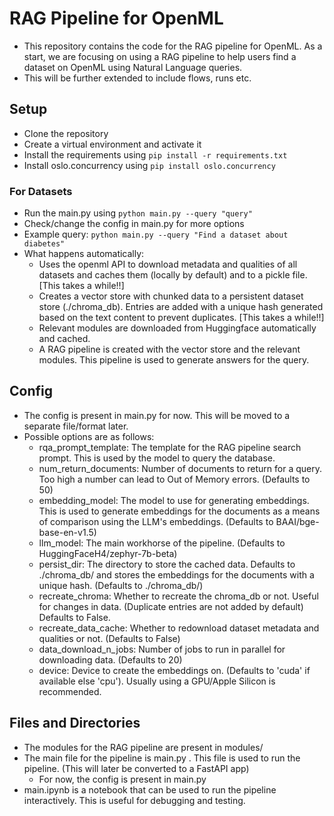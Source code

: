 # RAG Pipeline for OpenML

- This repository contains the code for the RAG pipeline for OpenML. As a start, we are focusing on using a RAG pipeline to help users find a dataset on OpenML using Natural Language queries.
- This will be further extended to include flows, runs etc.

## Setup
- Clone the repository
- Create a virtual environment and activate it
- Install the requirements using `pip install -r requirements.txt`
- Install oslo.concurrency using `pip install oslo.concurrency`

### For Datasets
- Run the main.py using `python main.py --query "query"`
- Check/change the config in main.py for more options
- Example query: `python main.py --query "Find a dataset about diabetes"`
- What happens automatically:
  - Uses the openml API to download metadata and qualities of all datasets and caches them (locally by default) and to a pickle file. [This takes a while!!]
  - Creates a vector store with chunked data to a persistent dataset store (./chroma_db). Entries are added with a unique hash generated based on the text content to prevent duplicates. [This takes a while!!]
  - Relevant modules are downloaded from Huggingface automatically and cached.
  - A RAG pipeline is created with the vector store and the relevant modules. This pipeline is used to generate answers for the query.

## Config
- The config is present in main.py for now. This will be moved to a separate file/format later.
- Possible options are as follows:
  - rqa_prompt_template: The template for the RAG pipeline search prompt. This is used by the model to query the database. 
  - num_return_documents: Number of documents to return for a query. Too high a number can lead to Out of Memory errors. (Defaults to 50)
  - embedding_model: The model to use for generating embeddings. This is used to generate embeddings for the documents as a means of comparison using the LLM's embeddings. (Defaults to BAAI/bge-base-en-v1.5)
  - llm_model: The main workhorse of the pipeline. (Defaults to HuggingFaceH4/zephyr-7b-beta)
  - persist_dir: The directory to store the cached data. Defaults to ./chroma_db/ and stores the embeddings for the documents with a unique hash. (Defaults to ./chroma_db/)
  - recreate_chroma: Whether to recreate the chroma_db or not. Useful for changes in data. (Duplicate entries are not added by default) Defaults to False.
  - recreate_data_cache: Whether to redownload dataset metadata and qualities or not. (Defaults to False)
  - data_download_n_jobs: Number of jobs to run in parallel for downloading data. (Defaults to 20)
  - device: Device to create the embeddings on. (Defaults to 'cuda' if available else 'cpu'). Usually using a GPU/Apple Silicon is recommended.

## Files and Directories
- The modules for the RAG pipeline are present in modules/
- The main file for the pipeline is main.py . This file is used to run the pipeline. (This will later be converted to a FastAPI app)
    - For now, the config is present in main.py
- main.ipynb is a notebook that can be used to run the pipeline interactively. This is useful for debugging and testing.
